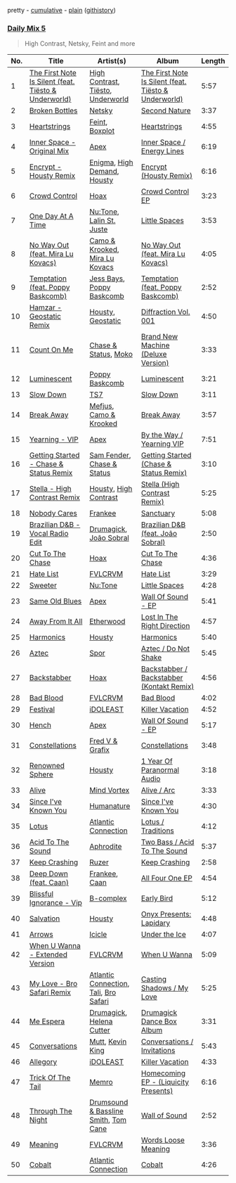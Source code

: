 pretty - [cumulative](/playlists/cumulative/Daily%20Mix%205.md) - [plain](/playlists/plain/37i9dQZF1E36TO0q54WsJv) ([githistory](https://github.githistory.xyz/vitokorn/spotify-playlist-archive/blob/master/playlists/plain/37i9dQZF1E36TO0q54WsJv))

### [Daily Mix 5](https://open.spotify.com/playlist/37i9dQZF1E36TO0q54WsJv)

> High Contrast, Netsky, Feint and more

| No. | Title | Artist(s) | Album | Length |
|---|---|---|---|---|
| 1 | [The First Note Is Silent (feat. Tiësto & Underworld)](https://open.spotify.com/track/2gTLWYpyFrytX8pKh2n9yj) | [High Contrast](https://open.spotify.com/artist/0bxHci3JIhhKA53n8rH3tT), [Tiësto](https://open.spotify.com/artist/2o5jDhtHVPhrJdv3cEQ99Z), [Underworld](https://open.spotify.com/artist/1PXHzxRDiLnjqNrRn2Xbsa) | [The First Note Is Silent (feat. Tiësto & Underworld)](https://open.spotify.com/album/6iWVcNM35jukhHl9aPJKHT) | 5:57 |
| 2 | [Broken Bottles](https://open.spotify.com/track/3vGPeKaVIJ2BApsiLk7uvx) | [Netsky](https://open.spotify.com/artist/5TgQ66WuWkoQ2xYxaSTnVP) | [Second Nature](https://open.spotify.com/album/2kD4XTloruMrJ1vRs9Giks) | 3:37 |
| 3 | [Heartstrings](https://open.spotify.com/track/0GaM1ogQ95LcGz55a8RaB7) | [Feint](https://open.spotify.com/artist/6RQ9kYbHisp1UUbnfwHNeU), [Boxplot](https://open.spotify.com/artist/3FGwjRuHPhCmLnwqpFwJSO) | [Heartstrings](https://open.spotify.com/album/2MBYfHB9rEoFXYSmOUnbSk) | 4:55 |
| 4 | [Inner Space - Original Mix](https://open.spotify.com/track/2KmnVxhUShzNDPSaRitvFp) | [Apex](https://open.spotify.com/artist/7pQD0AmPKG2tkjzDauKkqq) | [Inner Space / Energy Lines](https://open.spotify.com/album/3sFeBBIkCJS8fNLTQNuKEo) | 6:19 |
| 5 | [Encrypt - Housty Remix](https://open.spotify.com/track/5etPXaI4kcyxQc66pdYTbE) | [Enigma](https://open.spotify.com/artist/7rx34C6xPfmsSYh2t7BECn), [High Demand](https://open.spotify.com/artist/6fs0AgyHAeRPezbRDHuyCE), [Housty](https://open.spotify.com/artist/3x736hTWEIP2fKx8puQKDP) | [Encrypt (Housty Remix)](https://open.spotify.com/album/6ZL2VcjOYm03H7xGPF3838) | 6:16 |
| 6 | [Crowd Control](https://open.spotify.com/track/7imdC6YSp4v15619ZKtXR2) | [Hoax](https://open.spotify.com/artist/3W1enT2cxmP2PjLG5zwmby) | [Crowd Control EP](https://open.spotify.com/album/5f2JWKg8RfctagHAl9aEb5) | 3:23 |
| 7 | [One Day At A Time](https://open.spotify.com/track/5UanRSNw6tqDNqczV7SDqT) | [Nu:Tone](https://open.spotify.com/artist/7pDBRy9uWy1zq5b0uXIABQ), [Lalin St. Juste](https://open.spotify.com/artist/0Ly3lk1h5aYHS2N41YzjXe) | [Little Spaces](https://open.spotify.com/album/5Jd375gdtvoIJmrzc2aYJb) | 3:53 |
| 8 | [No Way Out (feat. Mira Lu Kovacs)](https://open.spotify.com/track/7cuOefq9vNVT3tDS2hRXPd) | [Camo & Krooked](https://open.spotify.com/artist/2N8IPNZTiNo3nj4mreOlHU), [Mira Lu Kovacs](https://open.spotify.com/artist/0T8xnqWlhMlkQX7fFUFQDr) | [No Way Out (feat. Mira Lu Kovacs)](https://open.spotify.com/album/4xnUOInEhFZEscuG8bL1zp) | 4:05 |
| 9 | [Temptation (feat. Poppy Baskcomb)](https://open.spotify.com/track/3fvsxmytTns1ApIWBqfANZ) | [Jess Bays](https://open.spotify.com/artist/5xEJ7FQOtIUMLdnKyZrvPB), [Poppy Baskcomb](https://open.spotify.com/artist/4STmXOXUF3UieHU46NWLVt) | [Temptation (feat. Poppy Baskcomb)](https://open.spotify.com/album/30K7gYPhkqCeQJ25C0GvXE) | 2:52 |
| 10 | [Hamzar - Geostatic Remix](https://open.spotify.com/track/18vwmTINzY7GW0eHV3nDVm) | [Housty](https://open.spotify.com/artist/3x736hTWEIP2fKx8puQKDP), [Geostatic](https://open.spotify.com/artist/0uE3sTkAIJQg99cNZur1vw) | [Diffraction Vol. 001](https://open.spotify.com/album/5rpFM6yDyh2tzDdPP6lMPY) | 4:50 |
| 11 | [Count On Me](https://open.spotify.com/track/5XmKJXidSzQC2aUk35oLyt) | [Chase & Status](https://open.spotify.com/artist/3jNkaOXasoc7RsxdchvEVq), [Moko](https://open.spotify.com/artist/5zclpvahkJ29ftBuDpzrEU) | [Brand New Machine (Deluxe Version)](https://open.spotify.com/album/2YgT8pqXE1rvVEYDxkLNrs) | 3:33 |
| 12 | [Luminescent](https://open.spotify.com/track/1BdAL6sftDPtkbEX59MWcE) | [Poppy Baskcomb](https://open.spotify.com/artist/4STmXOXUF3UieHU46NWLVt) | [Luminescent](https://open.spotify.com/album/0xhSfxhz04TKE7hNRjrz5T) | 3:21 |
| 13 | [Slow Down](https://open.spotify.com/track/66HB3QjqHIl9VF4O7ojyEB) | [TS7](https://open.spotify.com/artist/4EV6hgVc6KD0SFOIJJLFki) | [Slow Down](https://open.spotify.com/album/3amvTG1sQqcGwCE1vOsDNg) | 3:11 |
| 14 | [Break Away](https://open.spotify.com/track/2IbAx6XGe6mldSosFyvaH8) | [Mefjus](https://open.spotify.com/artist/54qqaSH6byJIb8eFWxe3Pj), [Camo & Krooked](https://open.spotify.com/artist/2N8IPNZTiNo3nj4mreOlHU) | [Break Away](https://open.spotify.com/album/5PrjBsXoETGf1PcpfByMmI) | 3:57 |
| 15 | [Yearning - VIP](https://open.spotify.com/track/5mZ9KMGo4DRfHh0tO9hMow) | [Apex](https://open.spotify.com/artist/7pQD0AmPKG2tkjzDauKkqq) | [By the Way / Yearning VIP](https://open.spotify.com/album/59oYj78xrhHpPigM6c0Drb) | 7:51 |
| 16 | [Getting Started - Chase & Status Remix](https://open.spotify.com/track/7BBDanLPLALnu5asuk14r9) | [Sam Fender](https://open.spotify.com/artist/6zlR5ttMfMNmwf2lecU9Cc), [Chase & Status](https://open.spotify.com/artist/3jNkaOXasoc7RsxdchvEVq) | [Getting Started (Chase & Status Remix)](https://open.spotify.com/album/5EoFVpPoxG7JSMtd7JATZ1) | 3:10 |
| 17 | [Stella - High Contrast Remix](https://open.spotify.com/track/7s78Na0zuXFF55YzPdSJJw) | [Housty](https://open.spotify.com/artist/3x736hTWEIP2fKx8puQKDP), [High Contrast](https://open.spotify.com/artist/0bxHci3JIhhKA53n8rH3tT) | [Stella (High Contrast Remix)](https://open.spotify.com/album/7rKno8kqZZFvJ7xU3RxYE7) | 5:25 |
| 18 | [Nobody Cares](https://open.spotify.com/track/2hYLx3eqVCUxMvpvocSpIA) | [Frankee](https://open.spotify.com/artist/6ByJNOVJEHXUhJIkpQNBh4) | [Sanctuary](https://open.spotify.com/album/0k1zKd3OxXqrvXx5oRq95K) | 5:08 |
| 19 | [Brazilian D&B - Vocal Radio Edit](https://open.spotify.com/track/2j6UHQjLnmgdavHUTtCPs6) | [Drumagick](https://open.spotify.com/artist/7fOmuQLMcgwpZqDiK0vdHZ), [João Sobral](https://open.spotify.com/artist/4T4gHEiHKj5NLETQ2XmpJk) | [Brazilian D&B (feat. João Sobral)](https://open.spotify.com/album/0QKJ9J6dLvheBKlyEcExEB) | 2:50 |
| 20 | [Cut To The Chase](https://open.spotify.com/track/1pzGSnON9trbQTshSsMecN) | [Hoax](https://open.spotify.com/artist/3W1enT2cxmP2PjLG5zwmby) | [Cut To The Chase](https://open.spotify.com/album/20tdrURsIazqpjCQGsC08L) | 4:36 |
| 21 | [Hate List](https://open.spotify.com/track/4tyoQWXtr1GYLL72rHTseK) | [FVLCRVM](https://open.spotify.com/artist/7AjItKsRnEYRSiBt2OxK1y) | [Hate List](https://open.spotify.com/album/2qZPk26wcy16yHkK5XqVHB) | 3:29 |
| 22 | [Sweeter](https://open.spotify.com/track/6JvS0EomAfzID097mQ3vQM) | [Nu:Tone](https://open.spotify.com/artist/7pDBRy9uWy1zq5b0uXIABQ) | [Little Spaces](https://open.spotify.com/album/5Jd375gdtvoIJmrzc2aYJb) | 4:28 |
| 23 | [Same Old Blues](https://open.spotify.com/track/4qybSNwPW9qgQzJ8TLMXsa) | [Apex](https://open.spotify.com/artist/7pQD0AmPKG2tkjzDauKkqq) | [Wall Of Sound - EP](https://open.spotify.com/album/7heZzfv4OZWsN72g4CA7Fc) | 5:41 |
| 24 | [Away From It All](https://open.spotify.com/track/7HRCfTQZk6DZgwo1YihjCk) | [Etherwood](https://open.spotify.com/artist/3GEUIa3Z0Qlivy3EcJm5RX) | [Lost In The Right Direction](https://open.spotify.com/album/35f3njdgEkENnKfRIscQge) | 4:57 |
| 25 | [Harmonics](https://open.spotify.com/track/5SkgL5elEPj2Zc1Ydtvz6Z) | [Housty](https://open.spotify.com/artist/3x736hTWEIP2fKx8puQKDP) | [Harmonics](https://open.spotify.com/album/0aIrmEKcjpkVI9eioEEH2E) | 5:40 |
| 26 | [Aztec](https://open.spotify.com/track/3D9jtJXHQWN9sewkOrUm5H) | [Spor](https://open.spotify.com/artist/42EZt9LfgsaF0WHlDC3FoM) | [Aztec / Do Not Shake](https://open.spotify.com/album/0sgaCHj094Ui94mNYLAGo8) | 5:45 |
| 27 | [Backstabber](https://open.spotify.com/track/16OBGNgiGkYL5R6xg2mnfz) | [Hoax](https://open.spotify.com/artist/3W1enT2cxmP2PjLG5zwmby) | [Backstabber / Backstabber (Kontakt Remix)](https://open.spotify.com/album/0Z5BZ7TIsPq1QEDr3K0mY4) | 4:56 |
| 28 | [Bad Blood](https://open.spotify.com/track/66piWeZr9Io6TupbYSAIjc) | [FVLCRVM](https://open.spotify.com/artist/7AjItKsRnEYRSiBt2OxK1y) | [Bad Blood](https://open.spotify.com/album/0vHTnFRweaCV1LvHuMzRgu) | 4:02 |
| 29 | [Festival](https://open.spotify.com/track/4CorN49WOupVbc7IW80T7W) | [iDOLEAST](https://open.spotify.com/artist/4qQJn6GRaB8SZkpFaBqZIA) | [Killer Vacation](https://open.spotify.com/album/2aCqxRawjMMoWai5ziOyEi) | 4:52 |
| 30 | [Hench](https://open.spotify.com/track/6MMEco977EplY5o0BQPJvJ) | [Apex](https://open.spotify.com/artist/7pQD0AmPKG2tkjzDauKkqq) | [Wall Of Sound - EP](https://open.spotify.com/album/7heZzfv4OZWsN72g4CA7Fc) | 5:17 |
| 31 | [Constellations](https://open.spotify.com/track/1NfcfQTPqPgYVkSdHXaOtt) | [Fred V & Grafix](https://open.spotify.com/artist/1wzBqAvtFexgKHjt7i3ena) | [Constellations](https://open.spotify.com/album/3kAgGBQxv9sMFgrbeYqWKj) | 3:48 |
| 32 | [Renowned Sphere](https://open.spotify.com/track/5JzVVGlVoSy5T4A2M73Dj5) | [Housty](https://open.spotify.com/artist/3x736hTWEIP2fKx8puQKDP) | [1 Year Of Paranormal Audio](https://open.spotify.com/album/2j7FPfBR5LV071X6bisloQ) | 3:18 |
| 33 | [Alive](https://open.spotify.com/track/3kF478gUtE3nBrQBW93u5z) | [Mind Vortex](https://open.spotify.com/artist/4RNi1zSC1t1nE4iNgTWQe5) | [Alive / Arc](https://open.spotify.com/album/6ReDA1WJtq06oQdePuxUhd) | 3:33 |
| 34 | [Since I've Known You](https://open.spotify.com/track/1NnaoYJ93fCyD7FqPpuEEU) | [Humanature](https://open.spotify.com/artist/4xOtbphOgZnohWojmZtxVq) | [Since I've Known You](https://open.spotify.com/album/5o0QHYVT5Ej2qMTNWouK1f) | 4:30 |
| 35 | [Lotus](https://open.spotify.com/track/0WW55mKV8MrlWvQlWtLKbg) | [Atlantic Connection](https://open.spotify.com/artist/323BD4mjoLA1ajX6zjIe2q) | [Lotus / Traditions](https://open.spotify.com/album/7D6FmlzjEVkQEFi9M5dpdB) | 4:12 |
| 36 | [Acid To The Sound](https://open.spotify.com/track/45nI73YymFgzTWtJzW7pV3) | [Aphrodite](https://open.spotify.com/artist/1SsdsVIIKLUe54OsHzm5uQ) | [Two Bass / Acid To The Sound](https://open.spotify.com/album/4RJStvhtkU8PmgXmmUSm1h) | 5:37 |
| 37 | [Keep Crashing](https://open.spotify.com/track/3w752Se1mkiTtMqAeoli1y) | [Ruzer](https://open.spotify.com/artist/09mAGI8RIblTO46vN2FQaq) | [Keep Crashing](https://open.spotify.com/album/4tjTuXsc7Icjn6hg9JZyOg) | 2:58 |
| 38 | [Deep Down (feat. Caan)](https://open.spotify.com/track/2KyTXKfNE8MOLq8wyXng00) | [Frankee](https://open.spotify.com/artist/6ByJNOVJEHXUhJIkpQNBh4), [Caan](https://open.spotify.com/artist/3wKcD6HURpfFwqQAwCT5Fx) | [All Four One EP](https://open.spotify.com/album/7FL6RpHFv03sMMQkZemGzu) | 4:54 |
| 39 | [Blissful Ignorance - Vip](https://open.spotify.com/track/35eNgRM4fzdgsQ8syGJTYK) | [B-complex](https://open.spotify.com/artist/46oL0QioEQMSSvkxxifCok) | [Early Bird](https://open.spotify.com/album/42aoto1sBvka4dm2Uxd5av) | 5:12 |
| 40 | [Salvation](https://open.spotify.com/track/6mKetttzrdjQf1Gka55Gzl) | [Housty](https://open.spotify.com/artist/3x736hTWEIP2fKx8puQKDP) | [Onyx Presents: Lapidary](https://open.spotify.com/album/3u5MnjoCbWUOnabSs3hFNQ) | 4:48 |
| 41 | [Arrows](https://open.spotify.com/track/1CD8xFfBGYkuhszBQ75txx) | [Icicle](https://open.spotify.com/artist/7zoCV6yevWc39GUz2v1jqg) | [Under the Ice](https://open.spotify.com/album/76NPyJ0yfcmRBZwsXo6zVE) | 4:07 |
| 42 | [When U Wanna - Extended Version](https://open.spotify.com/track/0SghcvGKrB8H2wys2mmWkE) | [FVLCRVM](https://open.spotify.com/artist/7AjItKsRnEYRSiBt2OxK1y) | [When U Wanna](https://open.spotify.com/album/3Ndvrq8HIqSSstLyhYvmOm) | 5:09 |
| 43 | [My Love - Bro Safari Remix](https://open.spotify.com/track/1PafF4E55wu5bshSUBDCSK) | [Atlantic Connection](https://open.spotify.com/artist/323BD4mjoLA1ajX6zjIe2q), [Tali](https://open.spotify.com/artist/2IzewUY71zuiCmfPZWahxv), [Bro Safari](https://open.spotify.com/artist/6d9SnuHI2bRer7c76d8sLq) | [Casting Shadows / My Love](https://open.spotify.com/album/0OhbFMqgl0Xo0J0JBPBqEt) | 5:25 |
| 44 | [Me Espera](https://open.spotify.com/track/4BfRPCfT6S3jPSKLwg3OjM) | [Drumagick](https://open.spotify.com/artist/7fOmuQLMcgwpZqDiK0vdHZ), [Helena Cutter](https://open.spotify.com/artist/1kaEpqWofZqv8EB3LXlS95) | [Drumagick Dance Box Album](https://open.spotify.com/album/1YtKuZqFLAsIIAdY252ZJf) | 3:31 |
| 45 | [Conversations](https://open.spotify.com/track/4J1ig628JU1ADaK0NzFx4S) | [Mutt](https://open.spotify.com/artist/6EDskPDf7tYDKc5E76WwU3), [Kevin King](https://open.spotify.com/artist/6pA37HK7SnqJ58E5UxmZES) | [Conversations / Invitations](https://open.spotify.com/album/72Q2fooaBU9wbaxbFKPPNZ) | 5:43 |
| 46 | [Allegory](https://open.spotify.com/track/26cB3hZ7Apfzp6KHZpO24b) | [iDOLEAST](https://open.spotify.com/artist/4qQJn6GRaB8SZkpFaBqZIA) | [Killer Vacation](https://open.spotify.com/album/2aCqxRawjMMoWai5ziOyEi) | 4:33 |
| 47 | [Trick Of The Tail](https://open.spotify.com/track/2udfj4xkwXLTvUliiWJq6F) | [Memro](https://open.spotify.com/artist/0OIeNihgk0zBQzqN4O3Xb0) | [Homecoming EP - (Liquicity Presents)](https://open.spotify.com/album/61c2TrnIlXXkyXQhYD5E72) | 6:16 |
| 48 | [Through The Night](https://open.spotify.com/track/1TjRddOQEjuUs8YyPKQzY3) | [Drumsound & Bassline Smith](https://open.spotify.com/artist/1f6TTocyaqNFvwD4xsrDTh), [Tom Cane](https://open.spotify.com/artist/5iFDzfBI6aebgrb9ljJhme) | [Wall of Sound](https://open.spotify.com/album/2yrQ1acIo0yxoEygUfNzdW) | 2:52 |
| 49 | [Meaning](https://open.spotify.com/track/0Hhn3K8LRvQr2BxKTIkEnE) | [FVLCRVM](https://open.spotify.com/artist/7AjItKsRnEYRSiBt2OxK1y) | [Words Loose Meaning](https://open.spotify.com/album/436Bw93GIv2GjwtEtlyyOq) | 3:36 |
| 50 | [Cobalt](https://open.spotify.com/track/6H8Br3xB4wuHF0wqeiIjX3) | [Atlantic Connection](https://open.spotify.com/artist/323BD4mjoLA1ajX6zjIe2q) | [Cobalt](https://open.spotify.com/album/00x5S2Qkb0RMz8oqWO8Sjq) | 4:26 |